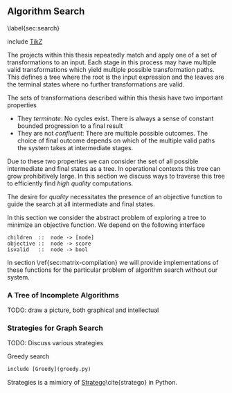 Algorithm Search
----------------

\label{sec:search}

include [TikZ](tikz_search.md)

The projects within this thesis repeatedly match and apply one of a set of transformations to an input.  Each stage in this process may have multiple valid transformations which yield multiple possible transformation paths.  This defines a tree where the root is the input expression and the leaves are the terminal states where no further transformations are valid.

The sets of transformations described within this thesis have two important properties

*   They *terminate*:  No cycles exist.  There is always a sense of constant bounded progression to a final result
*   They are not *confluent*:  There are multiple possible outcomes.  The choice of final outcome depends on which of the multiple valid paths the system takes at intermediate stages.

Due to these two properties we can consider the set of all possible intermediate and final states as a tree.  In operational contexts this tree can grow prohibitively large.  In this section we discuss ways to traverse this tree to efficiently find *high quality* computations.

The desire for *quality* necessitates the presence of an objective function to guide the search at all intermediate and final states.

In this section we consider the abstract problem of exploring a tree to minimize an objective function.  We depend on the following interface

    children  ::  node -> [node]
    objective ::  node -> score
    isvalid   ::  node -> bool

In section \ref{sec:matrix-compilation} we will provide implementations of these functions for the particular problem of algorithm search without our system.

### A Tree of Incomplete Algorithms

TODO: draw a picture, both graphical and intellectual

### Strategies for Graph Search

TODO: Discuss various strategies

Greedy search

~~~~~~~~~Python
include [Greedy](greedy.py)
~~~~~~~~~


Strategies is a mimicry of [Stratego](http://strategoxt.org/)\cite{stratego} in Python.

